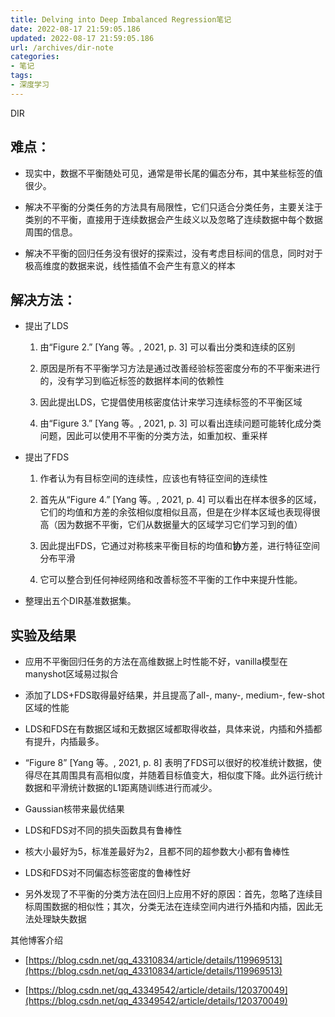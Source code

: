 ```yaml
---
title: Delving into Deep Imbalanced Regression笔记
date: 2022-08-17 21:59:05.186
updated: 2022-08-17 21:59:05.186
url: /archives/dir-note
categories: 
- 笔记
tags: 
- 深度学习
---
```


DIR

## 难点：

- 现实中，数据不平衡随处可见，通常是带长尾的偏态分布，其中某些标签的值很少。
    
- 解决不平衡的分类任务的方法具有局限性，它们只适合分类任务，主要关注于类别的不平衡，直接用于连续数据会产生歧义以及忽略了连续数据中每个数据周围的信息。
    
- 解决不平衡的回归任务没有很好的探索过，没有考虑目标间的信息，同时对于极高维度的数据来说，线性插值不会产生有意义的样本
    

## 解决方法：

- 提出了LDS
    
    1. 由“Figure 2.” [Yang 等。, 2021, p. 3] 可以看出分类和连续的区别
        
    2. 原因是所有不平衡学习方法是通过改善经验标签密度分布的不平衡来进行的，没有学习到临近标签的数据样本间的依赖性
        
    3. 因此提出LDS，它提倡使用核密度估计来学习连续标签的不平衡区域
        
    4. 由“Figure 3.” [Yang 等。, 2021, p. 3] 可以看出连续问题可能转化成分类问题，因此可以使用不平衡的分类方法，如重加权、重采样
        
- 提出了FDS
    
    1. 作者认为有目标空间的连续性，应该也有特征空间的连续性
        
    2. 首先从“Figure 4.” [Yang 等。, 2021, p. 4] 可以看出在样本很多的区域，它们的均值和方差的余弦相似度相似且高，但是在少样本区域也表现得很高（因为数据不平衡，它们从数据量大的区域学习它们学习到的值）
        
    3. 因此提出FDS，它通过对称核来平衡目标的均值和**协**方差，进行特征空间分布平滑
        
    4. 它可以整合到任何神经网络和改善标签不平衡的工作中来提升性能。
        
- 整理出五个DIR基准数据集。
    

## 实验及结果

- 应用不平衡回归任务的方法在高维数据上时性能不好，vanilla模型在manyshot区域易过拟合
    
- 添加了LDS+FDS取得最好结果，并且提高了all-, many-, medium-, few-shot区域的性能
    
- LDS和FDS在有数据区域和无数据区域都取得收益，具体来说，内插和外插都有提升，内插最多。
    
- “Figure 8” [Yang 等。, 2021, p. 8] 表明了FDS可以很好的校准统计数据，使得尽在其周围具有高相似度，并随着目标值变大，相似度下降。此外运行统计数据和平滑统计数据的L1距离随训练进行而减少。
    
- Gaussian核带来最优结果
    
- LDS和FDS对不同的损失函数具有鲁棒性
    
- 核大小最好为5，标准差最好为2，且都不同的超参数大小都有鲁棒性
    
- LDS和FDS对不同偏态标签密度的鲁棒性好
    
- 另外发现了不平衡的分类方法在回归上应用不好的原因：首先，忽略了连续目标周围数据的相似性；其次，分类无法在连续空间内进行外插和内插，因此无法处理缺失数据
    

其他博客介绍

-  [https://blog.csdn.net/qq_43310834/article/details/119969513](https://blog.csdn.net/qq_43310834/article/details/119969513)
    
- [https://blog.csdn.net/qq_43349542/article/details/120370049](https://blog.csdn.net/qq_43349542/article/details/120370049)